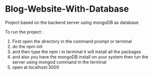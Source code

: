 # Blog-Website-With-Database
Project based on the backend server using mongoDB as database

To run the project :
1) First open the directory in the command prompt or terminal 
2) do the npm init
3) and then type the npm i in terminal it will install all the packages 
4) and also you have the mongoDB install on your system then tun the server using mongod command in the terminal
5) open at localhost:3000
